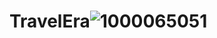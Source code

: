 # TravelEra![1000065051](https://github.com/Ananya171004/TravelEra/assets/122660555/8b8e8e62-71a4-479b-b699-1c3d325f99ad)

